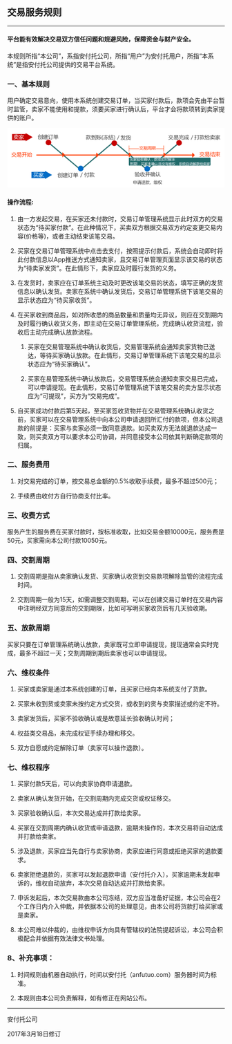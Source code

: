 ## 交易服务规则

---

#### 平台能有效解决交易双方信任问题和规避风险，保障资金与财产安全。

本规则所指“本公司”，系指安付托公司，所指“用户”为安付托用户，所指“本系统”是指安付托公司提供的交易平台系统。

### 一、基本规则

用户确定交易意向，使用本系统创建交易订单，当买家付款后，款项会先由平台暂时监管，卖家不能使用和提款，须要买家进行确认后，平台才会将款项转到卖家提供的账户。

![](/assets/jglct_m.gif)

#### 操作流程:

1. 由一方发起交易，在买家还未付款时，交易订单管理系统显示此时双方的交易状态为“待买家付款”。在此种情况下，买卖双方根据交易双方约定变更交易内容\(价格等\)，或者主动结束该笔交易。

2. 买家在交易订单管理系统中点击去支付，按照提示付款后，系统会自动即时将此付款信息以App推送方式通知卖家，且交易订单管理页面显示该交易的状态为“待卖家发货”。在此情形下，卖家应及时履行发货的义务。

3. 在发货时，卖家应在订单系统主动及时更改该笔交易的状态，填写正确的发货信息以确认发货。卖家在系统中确认发货后，交易订单管理系统下该笔交易的显示状态应为“待买家收货”。

4. 在买家收到商品后，如对所收悉的商品数量和质量均无异议，则应在交割期内及时履行确认收货义务，即主动在交易订单管理系统，完成确认收货流程，验收后主动完成确认放款流程。

   1. 买家在交易管理系统中确认收货后，交易管理系统会通知卖家货物已送达，等待买家确认放款。在此情形，交易订单管理系统下该笔交易的显示状态应为“待买家确认”。

   2. 买家在易管理系统中确认放款后，交易管理系统会通知卖家交易已完成，可以申请提现。在此情形，交易订单管理系统下该笔交易的卖方显示状态应为“可提现”，买方为“交易完成”。

5. 自买家成功付款后第5天起，至买家签收货物并在交易管理系统确认收货之前，买家可以在交易管理系统中向本公司申请退回所汇付的款项，但本公司退款的前提是：买家与卖家必须一致同意退款。如买卖双方无法就退款达成一致，则买卖双方可以要求本公司协调，并同意接受本公司依其判断确定款项的归属。

### 二、服务费用

1. 对交易完结的订单，按交易总金额的0.5%收取手续费，最多不超过500元；

2. 手续费由收付方自行协商支付比率。

### 三、收费方式

服务产生的服务费在买家付款时，按标准收取，比如交易金额10000元，服务费是50元，买家需向本公司付款10050元。

### 四、交割周期

1. 交割周期是指从卖家确认发货、买家确认收货到交易款项解除监管的流程完成时间。

2. 交割周期一般为15天，如需调整交割周期，可以在创建交易订单时在交易内容中注明经双方同意后的交割期限，比如可写明买家收货后有几天验收期。

### 五、放款周期

买家只要在订单管理系统确认放款，卖家既可立即申请提现，提现通常会实时完成，最多不超过一天；交割周期到期后卖家也可以申请提现。

### 六、维权条件

1. 买家或卖家是通过本系统创建的订单，且买家已经向本系统支付了货款。

2. 买家未收到货或卖家未按约定方式交货，或收到的货与卖家描述或约定不符。

3. 卖家发货后，买家不验收确认或是故意延长验收确认时间；

4. 权益类交易品，未完成权证手续办理和移交。

5. 双方自愿或约定解除订单（卖家可以操作退款）。

### 七、维权程序

1. 买家付款5天后，可以向卖家协商申请退款。

2. 卖家从确认发货开始，在交割周期内完成交货或权证移交。

3. 买家验收确认后，本次交易达成并打款给卖家。

4. 买家在交割周期内确认收货或申请退款，逾期未操作的，本次交易将自动达成并打款给卖家。

5. 涉及退款，买家应当先自行与卖家协商，卖家应进行同意或拒绝买家的退款要求。

6. 卖家拒绝退款的，买家可以发起退款申请（安付托介入），买家逾期未发起申诉的，维权自动放弃，本次交易自动达成并打款给卖家。

7. 申诉发起后，本次交易款由本公司冻结，双方应当准备好证据，本公司会在2个工作日内介入仲裁，并依据本公司的处理意见，由本公司将货款打给买家或是卖家。

8. 本公司难以仲裁的，由维权申诉方向具有管辖权的法院提起诉讼，本公司会积极配合并依据有效法律文书处理。

### 8、补充事项：

1. 时间规则由机器自动执行，时间以安付托（anfutuo.com）服务器时间为标准。

2. 本规则由本公司负责解释，如有修正在网站公布。

---

安付托公司

2017年3月18日修订

